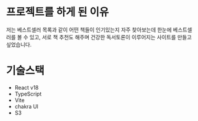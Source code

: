 # 프로젝트를 하게 된 이유

저는 베스트셀러 목록과 같이 어떤 책들이 인기있는지 자주 찾아보는데 한눈에 베스트셀러를 볼 수 있고, 서로 책 추천도 해주며 건강한 독서토론이 이루어지는 사이트를 만들고 싶었습니다.

# 기술스택

- React v18
- TypeScript
- Vite
- chakra UI
- S3
